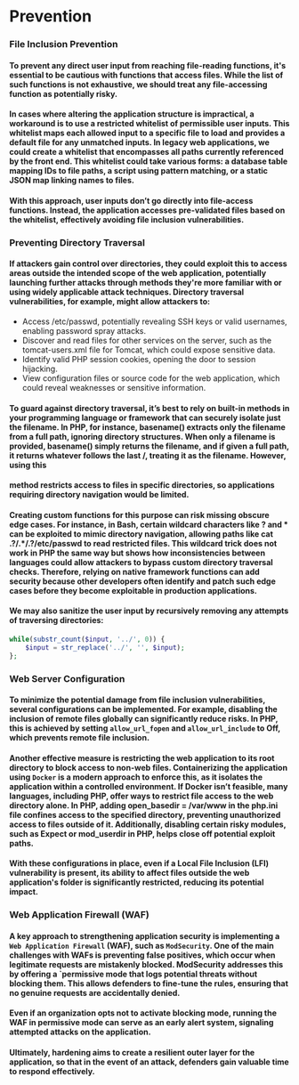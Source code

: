 # Prevention
### File Inclusion Prevention
#### To prevent any direct user input from reaching file-reading functions, it's essential to be cautious with functions that access files. While the list of such functions is not exhaustive, we should treat any file-accessing function as potentially risky.
#### In cases where altering the application structure is impractical, a workaround is to use a restricted whitelist of permissible user inputs. This whitelist maps each allowed input to a specific file to load and provides a default file for any unmatched inputs. In legacy web applications, we could create a whitelist that encompasses all paths currently referenced by the front end. This whitelist could take various forms: a database table mapping IDs to file paths, a script using pattern matching, or a static JSON map linking names to files.
#### With this approach, user inputs don’t go directly into file-access functions. Instead, the application accesses pre-validated files based on the whitelist, effectively avoiding file inclusion vulnerabilities.


### Preventing Directory Traversal
#### If attackers gain control over directories, they could exploit this to access areas outside the intended scope of the web application, potentially launching further attacks through methods they're more familiar with or using widely applicable attack techniques. Directory traversal vulnerabilities, for example, might allow attackers to:
* Access /etc/passwd, potentially revealing SSH keys or valid usernames, enabling password spray attacks.
* Discover and read files for other services on the server, such as the tomcat-users.xml file for Tomcat, which could expose sensitive data.
* Identify valid PHP session cookies, opening the door to session hijacking.
* View configuration files or source code for the web application, which could reveal weaknesses or sensitive information.
#### To guard against directory traversal, it’s best to rely on built-in methods in your programming language or framework that can securely isolate just the filename. In PHP, for instance, basename() extracts only the filename from a full path, ignoring directory structures. When only a filename is provided, basename() simply returns the filename, and if given a full path, it returns whatever follows the last /, treating it as the filename. However, using this 
#### method restricts access to files in specific directories, so applications requiring directory navigation would be limited.
#### Creating custom functions for this purpose can risk missing obscure edge cases. For instance, in Bash, certain wildcard characters like ? and * can be exploited to mimic directory navigation, allowing paths like cat .?/.*/.?/etc/passwd to read restricted files. This wildcard trick does not work in PHP the same way but shows how inconsistencies between languages could allow attackers to bypass custom directory traversal checks. Therefore, relying on native framework functions can add security because other developers often identify and patch such edge cases before they become exploitable in production applications.

#### We may also sanitize the user input by recursively removing any attempts of traversing directories:
```php
while(substr_count($input, '../', 0)) {
    $input = str_replace('../', '', $input);
};
```
### Web Server Configuration
#### To minimize the potential damage from file inclusion vulnerabilities, several configurations can be implemented. For example, disabling the inclusion of remote files globally can significantly reduce risks. In PHP, this is achieved by setting `allow_url_fopen` and `allow_url_include` to Off, which prevents remote file inclusion.
#### Another effective measure is restricting the web application to its root directory to block access to non-web files. Containerizing the application using `Docker` is a modern approach to enforce this, as it isolates the application within a controlled environment. If Docker isn’t feasible, many languages, including PHP, offer ways to restrict file access to the web directory alone. In PHP, adding open_basedir = /var/www in the php.ini file confines access to the specified directory, preventing unauthorized access to files outside of it. Additionally, disabling certain risky modules, such as Expect or mod_userdir in PHP, helps close off potential exploit paths.
#### With these configurations in place, even if a Local File Inclusion (LFI) vulnerability is present, its ability to affect files outside the web application's folder is significantly restricted, reducing its potential impact.

### Web Application Firewall (WAF)
#### A key approach to strengthening application security is implementing a `Web Application Firewall` (WAF), such as `ModSecurity`. One of the main challenges with WAFs is preventing false positives, which occur when legitimate requests are mistakenly blocked. ModSecurity addresses this by offering a `permissive mode that logs potential threats without blocking them. This allows defenders to fine-tune the rules, ensuring that no genuine requests are accidentally denied.
#### Even if an organization opts not to activate blocking mode, running the WAF in permissive mode can serve as an early alert system, signaling attempted attacks on the application.
#### Ultimately, hardening aims to create a resilient outer layer for the application, so that in the event of an attack, defenders gain valuable time to respond effectively.

